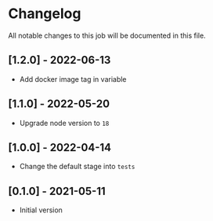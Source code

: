 # Changelog
All notable changes to this job will be documented in this file.

## [1.2.0] - 2022-06-13
* Add docker image tag in variable 

## [1.1.0] - 2022-05-20
* Upgrade node version to `18`

## [1.0.0] - 2022-04-14
* Change the default stage into `tests`

## [0.1.0] - 2021-05-11
* Initial version
